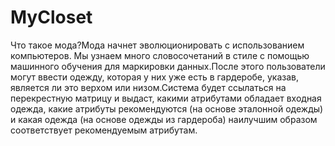 # MyCloset
Что такое мода?Мода начнет эволюционировать с использованием компьютеров.
Мы узнаем много словосочетаний в стиле с помощью машинного обучения для маркировки данных.После этого пользователи могут ввести одежду, которая у них уже есть в гардеробе, указав, является ли это верхом или низом.Система будет ссылаться на перекрестную матрицу и выдаст, какими атрибутами обладает входная одежда, какие атрибуты рекомендуются (на основе эталонной одежды) и какая одежда (на основе одежды из гардероба) наилучшим образом соответствует рекомендуемым атрибутам.
